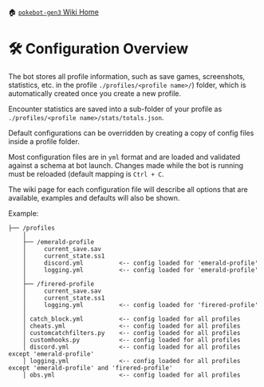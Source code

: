 🏠 [`pokebot-gen3` Wiki Home](../Readme.md)

# 🛠 Configuration Overview

The bot stores all profile information, such as save games, screenshots, statistics, etc. in the profile `./profiles/<profile name>/`) folder, which is automatically created once you create a new profile.

Encounter statistics are saved into a sub-folder of your profile as `./profiles/<profile name>/stats/totals.json`.

Default configurations can be overridden by creating a copy of config files inside a profile folder.

Most configuration files are in `yml` format and are loaded and validated against a schema at bot launch. Changes made while the bot is running must be reloaded (default mapping is `Ctrl + C`.

The wiki page for each configuration file will describe all options that are available, examples and defaults will also be shown.

Example:
```
├── /profiles
    │
    ├── /emerald-profile
    │     current_save.sav
    │     current_state.ss1
    │     discord.yml          <-- config loaded for 'emerald-profile'
    │     logging.yml          <-- config loaded for 'emerald-profile'
    │
    ├── /firered-profile
    │     current_save.sav
    │     current_state.ss1
    │     logging.yml          <-- config loaded for 'firered-profile'
    │
    │ catch_block.yml          <-- config loaded for all profiles
    │ cheats.yml               <-- config loaded for all profiles
    │ customcatchfilters.py    <-- config loaded for all profiles
    │ customhooks.py           <-- config loaded for all profiles
    │ discord.yml              <-- config loaded for all profiles except 'emerald-profile'
    │ logging.yml              <-- config loaded for all profiles except 'emerald-profile' and 'firered-profile'
    │ obs.yml                  <-- config loaded for all profiles
```
